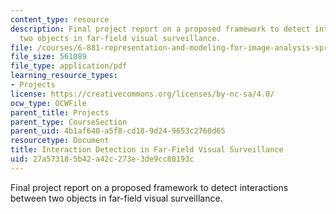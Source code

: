 ```yaml
---
content_type: resource
description: Final project report on a proposed framework to detect interactions between
  two objects in far-field visual surveillance.
file: /courses/6-881-representation-and-modeling-for-image-analysis-spring-2005/27a573185b42a42c273e3de9cc80193c_6881_niu.pdf
file_size: 561089
file_type: application/pdf
learning_resource_types:
- Projects
license: https://creativecommons.org/licenses/by-nc-sa/4.0/
ocw_type: OCWFile
parent_title: Projects
parent_type: CourseSection
parent_uid: 4b1af640-a5f8-cd18-9d24-9653c2760d65
resourcetype: Document
title: Interaction Detection in Far-Field Visual Surveillance
uid: 27a57318-5b42-a42c-273e-3de9cc80193c
---
```

Final project report on a proposed framework to detect interactions between two objects in far-field visual surveillance.